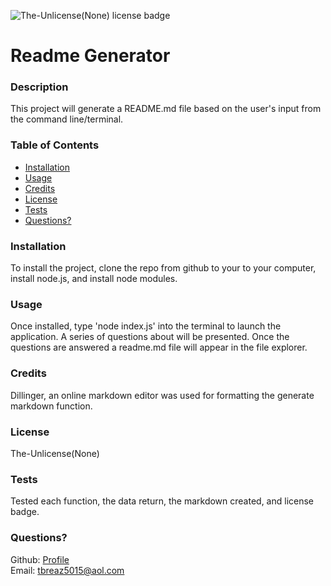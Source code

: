 
  
  ![The-Unlicense(None) license badge](https://img.shields.io/static/v1?label=license&message=The-Unlicense(None)&color=blue)

  # Readme Generator

  ### Description
  This project will generate a README.md file based on the user's input from the command line/terminal.

  ### Table of Contents
  + [Installation](#installation)
  + [Usage](#usage)
  + [Credits](#credits)
  + [License](#license)
  + [Tests](#tests)
  + [Questions?](#questions?)

  ### Installation
  To install the project, clone the repo from github to your to your computer, install node.js, and install node modules.

  ### Usage
  Once installed, type 'node index.js' into the terminal to launch the application. A series of questions about will be presented. Once the questions are answered a readme.md file will appear in the file explorer. 

  ### Credits
  Dillinger, an online markdown editor was used for formatting the generate markdown function.

  ### License
  The-Unlicense(None)

  ### Tests
  Tested each function, the data return, the markdown created, and license badge.

  ### Questions?
  Github: [Profile](https://github.com/tbreazier)  
  Email: tbreaz5015@aol.com

